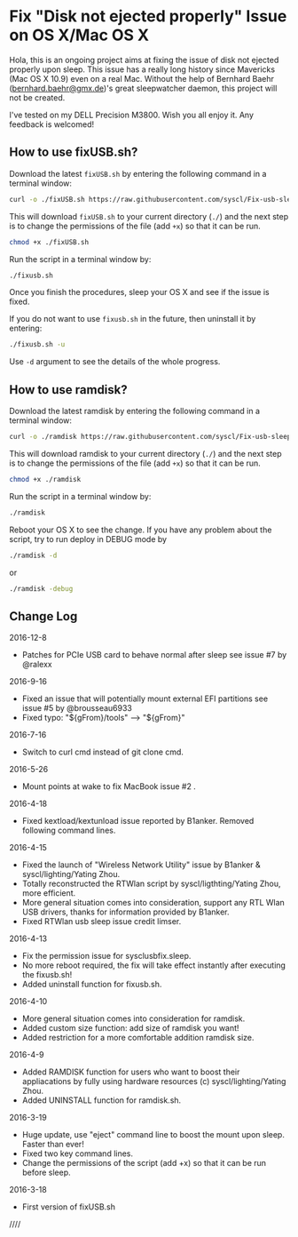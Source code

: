 Fix "Disk not ejected properly" Issue on OS X/Mac OS X
============

Hola, this is an ongoing project aims at fixing the issue of disk not ejected properly upon sleep. This issue has a really long history since Mavericks (Mac OS X 10.9) even on a real Mac. Without the help of Bernhard Baehr (bernhard.baehr@gmx.de)'s great sleepwatcher daemon, this project will not be created. 

I've tested on my DELL Precision M3800. Wish you all enjoy it. Any feedback is welcomed! 

How to use fixUSB.sh?
----------------
Download the latest `fixUSB.sh` by entering the following command in a terminal window:

``` sh
curl -o ./fixUSB.sh https://raw.githubusercontent.com/syscl/Fix-usb-sleep/master/fixUSB.sh
```


This will download `fixUSB.sh` to your current directory (`./`) and the next step is to change the permissions of the file (add `+x`) so that it can be run.
 
``` sh
chmod +x ./fixUSB.sh
```


Run the script in a terminal window by:

``` sh
./fixusb.sh
```

Once you finish the procedures, sleep your OS X and see if the issue is fixed.


If you do not want to use `fixusb.sh` in the future, then uninstall it by entering:
``` sh
./fixusb.sh -u
```


Use `-d` argument to see the details of the whole progress.

How to use ramdisk?
----------------
Download the latest ramdisk by entering the following command in a terminal window:

``` sh
curl -o ./ramdisk https://raw.githubusercontent.com/syscl/Fix-usb-sleep/master/ramdisk.sh
```

This will download ramdisk to your current directory (`./`) and the next step is to change the permissions of the file (add `+x`) so that it can be run.

``` sh
chmod +x ./ramdisk
```

Run the script in a terminal window by:

``` sh
./ramdisk
```
Reboot your OS X to see the change. If you have any problem about the script, try to run deploy in DEBUG mode by
```sh
./ramdisk -d
```
or
```sh
./ramdisk -debug
```

Change Log
----------------
2016-12-8

- Patches for PCIe USB card to behave normal after sleep see issue #7 by @ralexx

2016-9-16

- Fixed an issue that will potentially mount external EFI partitions
see issue #5  by @brousseau6933
- Fixed typo: "${gFrom}/tools" --> "${gFrom}"

2016-7-16

- Switch to curl cmd instead of git clone cmd.

2016-5-26

- Mount points at wake to fix MacBook issue #2 . 

2016-4-18

- Fixed kextload/kextunload issue reported by B1anker. Removed following command lines.

2016-4-15

- Fixed the launch of "Wireless Network Utility" issue by B1anker & syscl/lighting/Yating Zhou.
- Totally reconstructed the RTWlan script by syscl/ligthting/Yating Zhou, more efficient.
- More general situation comes into consideration, support any RTL Wlan USB drivers, thanks for information provided by B1anker.
- Fixed RTWlan usb sleep issue credit limser.

2016-4-13

- Fix the permission issue for sysclusbfix.sleep.
- No more reboot required, the fix will take effect instantly after executing the fixusb.sh!
- Added uninstall function for fixusb.sh.

2016-4-10

- More general situation comes into consideration for ramdisk.
- Added custom size function: add size of ramdisk you want!
- Added restriction for a more comfortable addition ramdisk size.

2016-4-9

- Added RAMDISK function for users who want to boost their appliacations by fully using hardware resources (c) syscl/lighting/Yating Zhou.
- Added UNINSTALL function for ramdisk.sh.

2016-3-19

- Huge update, use "eject" command line to boost the mount upon sleep. Faster than ever!
- Fixed two key command lines.
- Change the permissions of the script (add +x) so that it can be run before sleep.

2016-3-18

- First version of fixUSB.sh

////
